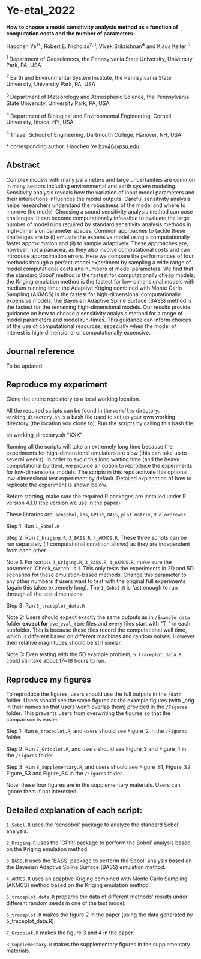 # Ye-etal_2022

**How to choose a model sensitivity analysis method as a function of computation costs and the number of parameters**

Haochen Ye<sup>1\*</sup>, Robert E. Nicholas<sup>2,3</sup>, Vivek Srikrishnan<sup>4</sup> and Klaus Keller <sup>5</sup>

<sup>1 </sup> Department of Geosciences, the Pennsylvania State University, University Park, PA, USA

<sup>2 </sup> Earth and Environmental System Institute, the Pennsylvania State University, University Park, PA, USA

<sup>3 </sup> Department of Meteorology and Atmospheric Science, the Pennsylvania State University, University Park, PA, USA
  
<sup>4 </sup> Department of Biological and Environmental Engineering, Cornell University, Ithaca, NY, USA
   
<sup>5 </sup> Thayer School of Engineering, Dartmouth College, Hanover, NH, USA
  
\* corresponding author: Haochen Ye hxy46@psu.edu

## Abstract

Complex models with many parameters and large uncertainties are common in many sectors including environmental and earth system modeling. Sensitivity analysis reveals how the variation of input model parameters and their interactions influences the model outputs. Careful sensitivity analysis helps researchers understand the robustness of the model and where to improve the model. Choosing a sound sensitivity analysis method can pose challenges. It can become computationally infeasible to evaluate the large number of model runs required by standard sensitivity analysis methods in high-dimension parameter spaces. Common approaches to tackle these challenges are to (i) emulate the expensive model using a computationally faster approximation and (ii) to sample adaptively. These approaches are, however, not a panacea, as they also involve computational costs and can introduce approximation errors. Here we compare the performances of four methods through a perfect-model experiment by sampling a wide range of model computational costs and numbers of model parameters. We find that the standard Sobol’ method is the fastest for computationally cheap models; the Kriging emulation method is the fastest for low-dimensional models with medium running time; the Adaptive Kriging combined with Monte Carlo Sampling (AKMCS) is the fastest for high-dimensional computationally expensive models; the Bayesian Adaptive Spline Surface (BASS) method is the fastest for the remaining high-dimensional models. Our results provide guidance on how to choose a sensitivity analysis method for a range of model parameters and model run-times. This guidance can inform choices of the use of computational resources, especially when the model of interest is high-dimensional or computationally expensive. 

## Journal reference

To be updated

## Reproduce my experiment
Clone the entire repository to a local working location.

All the required scripts can be found in the `workflow` directory. `working_directory.sh` is a bash file used to set up your own working directory (the location you clone to). Run the scripts by calling this bash file: 

sh working_directory.sh "XXX"

Running all the scripts will take an extremely long time because the experiments for high-dimensional emulators are slow (this can take up to several weeks). In order to avoid this long waiting time (and the heavy computational burden), we provide an option to reproduce the experiments for low-dimensional models. The scripts in this repo activate this optional low-dimensional test experiment by default. Detailed explanation of how to replicate the experiment is shown below.

Before starting, make sure the required R packages are installed under R version 4.1.0 (the version we use in the paper). 

These libraries are: `sensobol`, `lhs`, `GPfit`, `BASS`, `plot.matrix`, `RColorBrewer`

Step 1: Run `1_Sobol.R`

Step 2: Run `2_Kriging.R`, `3_BASS.R`, `4_AKMCS.R`. These three scripts can be run separately (if computational condition allows) as they are independent from each other.

Note 1: For scripts `2_Kriging.R`, `3_BASS.R`, `4_AKMCS.R`, make sure the parameter 'Check_switch' is 1. This only tests the experiments in 2D and 5D scenarios for these emulation-based methods. Change this parameter to any other numbers if users want to test with the original full experiments (again this takes extremely long). The `1_Sobol.R` is fast enough to run through all the test dimensions.

Step 3: Run `5_traceplot_data.R`

Note 2: Users should expect exactly the same outputs as in `/Example_data` folder **except for** `ave_eval_time` files and every files start with "T_" in each subfolder. This is because these files record the computational wall time, which is different based on different machines and random noises. However their relative magnitudes should be still similar. 

Note 3: Even testing with the 5D example problem, `5_traceplot_data.R` could still take about 17~18 hours to run.

## Reproduce my figures

To reproduce the figures, users should use the full outputs in the `/data` folder. Users should see the same figures as the example figures (with _orig in their names so that users won't overlap them) provided in the `/Figures` folder. This prevents users from overwriting the figures so that the comparison is easier.

Step 1: Run `6_traceplot.R`, and users should see Figure_2 in the `/Figures` folder.

Step 2: Run `7_Gridplot.R`, and users should see Figure_3 and Figure_4 in the `/Figures` folder.

Step 3: Run `8_Supplementary.R`, and users should see Figure_S1, Figure_S2, Figure_S3 and Figure_S4 in the `/Figures` folder.

Note: these four figures are in the supplementary materials. Users can ignore them if not interested.

## Detailed explanation of each script: 

`1_Sobol.R` uses the 'sensobol' package to analyze the standard Sobol' analysis.

`2_Kriging.R` uses the 'GPfit' package to perform the Sobol' analysis based on the Kriging emulation method.

`3_BASS.R` uses the 'BASS' package to perform the Sobol' analysis based on the Bayesian Adaptive Spline Surface (BASS) emulation method.

`4_AKMCS.R` uses an adaptive Kriging combined with Monte Carlo Sampling (AKMCS) method based on the Kriging emulation method.

`5_traceplot_data.R` prepares the data of different methods' results under different random seeds in one of the test model.

`6_traceplot.R` makes the figure 2 in the paper (using the data generated by 5_traceplot_data.R).

`7_Gridplot.R` makes the figure 3 and 4 in the paper.

`8_Supplementary.R` makes the supplementary figures in the supplementary materials.
